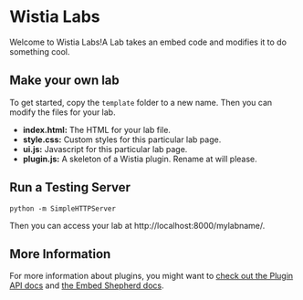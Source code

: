 # Wistia Labs

Welcome to Wistia Labs!A Lab takes an embed code and modifies it
to do something cool. 


## Make your own lab

To get started, copy the `template` folder to a new name. Then 
you can modify the files for your lab.

- __index.html:__ The HTML for your lab file.
- __style.css:__ Custom styles for this particular lab page.
- __ui.js:__ Javascript for this particular lab page.
- __plugin.js:__ A skeleton of a Wistia plugin. Rename at will please.


## Run a Testing Server

    python -m SimpleHTTPServer

Then you can access your lab at http://localhost:8000/mylabname/.


## More Information

For more information about plugins, you might want to [check out 
the Plugin API docs](http://wistia.com/doc/plugin-api) and 
[the Embed Shepherd docs](http://wistia.com/doc/embed-shepherd).
